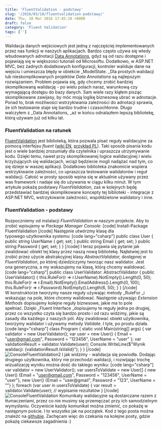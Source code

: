 ```yaml
---
title: 'FluentValidation - podstawy'
slug: '/2016/03/10/fluentvalidation-podstawy/'
date: Thu, 10 Mar 2016 17:45:20 +0000
draft: false
category: 'Fluent Validation'
tags: ['']
---
```


Walidacja danych wejściowych jest jedną z najczęściej implementowanych przez nas funkcji w naszych aplikacjach. Bardzo często używa się wtedy wbudowanych adnotacji [Data Annotations](https://msdn.microsoft.com/en-us/library/dd901590%28VS.95%29.aspx?f=255&MSPPError=-2147217396), gdyż są od razu dostępne i pojawiają się w większości tutoriali od Microsoftu. Dodatkowo, w ASP.NET MVC, bez żadnych dodatkowych konfiguracji, kontroler waliduje dane na wejściu i umieszcza błędy w obiekcie _ModelState. _Dla prostych walidacji lub nieskomplikowanych projektów _Data Annotations_ są najlepszym rozwiązaniem. Problem pojawia się, gdy chcemy zrobić bardziej skomplikowaną walidację - po wielu polach naraz, warunkową czy wymagającą dostępu do bazy danych. Sam wiele razy kląłem pisząc skomplikowane zawijasy, by móc moją logikę biznesową ubrać w adnotacje. Ponad to, brak możliwości wstrzykiwania zależności do adnotacji sprawia, że ich testowanie staje się bardzo trudne i czasochłonne. Długo walczyłem z _Data Annotations, _aż w końcu odnalazłem lepszą bibliotekę, którą używam już od kilku lat.

### FluentValidation na ratunek

[FluentValidation](https://github.com/JeremySkinner/FluentValidation) jest biblioteką, która pozwala pisać reguły walidacyjne za pomocą interfejsu _fluent_ ([wiki EN](https://en.wikipedia.org/wiki/Fluent_interface), [przykład PL](http://kamiljozwiak.net/fluent-api/)). Taki sposób pisania kodu jest o wiele bardziej zrozumiały dla czytelnika i upraszcza utrzymywanie kodu. Dzięki temu, nawet przy skomplikowanej logice walidacyjnej i wielu krzyżujących się walidacjach, wciąż będziecie mogli nadążać nad tym, co się dzieje w waszej aplikacji. Dodatkowo biblioteka znakomicie wspiera wstrzykiwanie zależności, co upraszcza testowanie walidatorów i reguł walidacji. Całość w prosty sposób wpina się w aktualnie używany przez was framework i nadaje się do używania w ciągu kilku minut. W tym artykule pokażę podstawy _FluentValidation_, zaś w kolejnych będę przedstawiać bardziej skomplikowane koncepty tej biblioteki - integracje z ASP.NET MVC, wstrzykiwanie zależności, współdzielone walidatory i inne.

### FluentValidation - podstawy

Rozpoczniemy od instalacji _FluentValidation_ w naszym projekcie. Aby to zrobić wpisujemy w _Package Manager Console_: \[code\] Install-Package FluentValidation \[/code\] Następnie utwórzmy klasę dla typowego użytkownika systemu: \[code lang="csharp"\] public class User { public string UserName { get; set; } public string Email { get; set; } public string Password { get; set; } } \[/code\] I teraz pojawia się pytanie jak zwalidować obiekt tej klasy przez naszą nową bibliotekę. Najłatwiej jest to zrobić przez użycie abstrakcyjnej klasy _AbstractValidator,_ dostępnej w _FluentValidation_, po której dziedziczymy tworząc nasz walidator. Jest ona generyczna, a my wskazujemy na klasę, którą chcemy walidować. \[code lang="csharp"\] public class UserValidator: AbstractValidator<User> { public UserValidator() { this.RuleFor(r => r.UserName).NotEmpty().Length(0, 50); this.RuleFor(r => r.Email).NotEmpty().EmailAddress().Length(0, 100); this.RuleFor(r => r.Password).NotEmpty().Length(6, 50); } } \[/code\] W konstruktorze tworzymy nasze reguły używając metody _RuleFor _i wskazując na pole, które chcemy walidować. Następnie używając _Extension Methods_ dopisujemy kolejne reguły biznesowe, jakie ma to pole spełniać. Dzięki _Fluent Interface _dopisujemy te reguły jedna po drugiej, przez co wszystko czyta się bardzo prosto i od razu widzimy, jakie są zasady dla każdego z naszych pól. Aby zwalidować obiekt użytkownika, tworzymy walidator i używamy metody _Validate_. I tyle, po prostu działa. \[code lang="csharp"\] class Program { static void Main(string\[\] args) { var validator = new UserValidator(); var user = new User() { Email = "user@gmail.com", Password = "123456", UserName = "user" }; var validationResult = validator.Validate(user); Console.WriteLine($"Wynik walidacji: {validationResult.IsValid}"); } } \[/code\] ![ConsoleFluentValidation2](http://radblog.pl/wp-content/uploads/2016/03/ConsoleFluentValidation2.png) I jak widzimy - walidacja się powiodła. Dodając drugiego użytkownika, który nie przechodzi walidacji, i rozwijając trochę wizualizację wyniku można dość do takiego wyniku: \[code lang="csharp"\] var validator = new UserValidator(); var usersToValidate = new User\[\] { new User() {Email = "user@gmail.com", Password = "123456", UserName = "user"}, new User() {Email = "user@gmail", Password = "123", UserName = ""} }; foreach (var user in usersToValidate) { var result = validator.Validate(user); // wypisanie rezultatów } \[/code\] ![ConsoleFluentValidation](http://radblog.pl/wp-content/uploads/2016/03/ConsoleFluentValidation-2.png) Komunikaty walidacyjne są dostarczane razem z tłumaczeniami, przez co nie musimy się przemęczać przy ich samodzielnym wymyślaniu. Oczywiście każdy komunikat można zmienić, co pokażę w następnym poście. I to wszystko jak na początek. Kod z tego posta można znaleźć na [githubie](https://github.com/rmaziarka/FluentValidation.Examples). Zachęcam więc do czekania na kolejne posty, gdzie pokażę ciekawsze zagadnienia :)